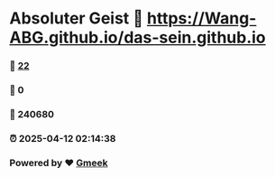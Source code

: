 # Absoluter Geist :link: https://Wang-ABG.github.io/das-sein.github.io 
### :page_facing_up: [22](https://Wang-ABG.github.io/das-sein.github.io/tag.html) 
### :speech_balloon: 0 
### :hibiscus: 240680 
### :alarm_clock: 2025-04-12 02:14:38 
### Powered by :heart: [Gmeek](https://github.com/Meekdai/Gmeek)
